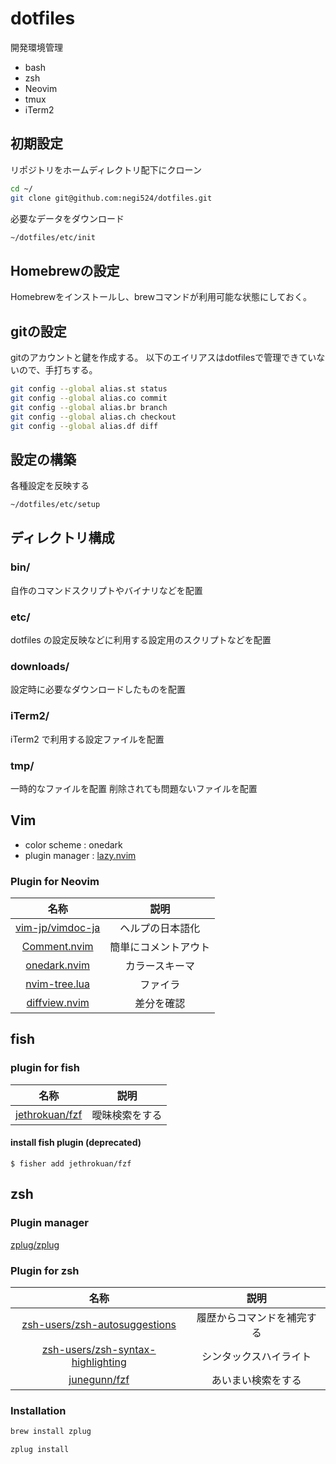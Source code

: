 # dotfiles

開発環境管理

- bash
- zsh
- Neovim
- tmux
- iTerm2

## 初期設定

リポジトリをホームディレクトリ配下にクローン

```bash
cd ~/
git clone git@github.com:negi524/dotfiles.git
```

必要なデータをダウンロード

```bash
~/dotfiles/etc/init
```

## Homebrewの設定

Homebrewをインストールし、brewコマンドが利用可能な状態にしておく。

## gitの設定

gitのアカウントと鍵を作成する。
以下のエイリアスはdotfilesで管理できていないので、手打ちする。

```bash
git config --global alias.st status
git config --global alias.co commit
git config --global alias.br branch
git config --global alias.ch checkout
git config --global alias.df diff
```

## 設定の構築

各種設定を反映する

```bash
~/dotfiles/etc/setup
```

## ディレクトリ構成

### bin/

自作のコマンドスクリプトやバイナリなどを配置

### etc/

dotfiles の設定反映などに利用する設定用のスクリプトなどを配置

### downloads/

設定時に必要なダウンロードしたものを配置

### iTerm2/

iTerm2 で利用する設定ファイルを配置

### tmp/

一時的なファイルを配置
削除されても問題ないファイルを配置

## Vim

- color scheme : onedark
- plugin manager : [lazy.nvim][]

### Plugin for Neovim

|          名称          |             説明             |
| :--------------------: | :--------------------------: |
|  [vim-jp/vimdoc-ja][]  |       ヘルプの日本語化       |
|  [Comment.nvim][]      |     簡単にコメントアウト     |
|  [onedark.nvim][]      |       カラースキーマ         |
|  [nvim-tree.lua][]     |           ファイラ           |
|  [diffview.nvim][]     |          差分を確認          |


## fish

### plugin for fish

|        名称        |      説明      |
| :----------------: | :------------: |
| [jethrokuan/fzf][] | 曖昧検索をする |

#### install fish plugin (deprecated)

```
$ fisher add jethrokuan/fzf
```

## zsh

### Plugin manager

[zplug/zplug][]

### Plugin for zsh

|                 名称                  |            説明            |
|:-------------------------------------:|:--------------------------:|
| [zsh-users/zsh-autosuggestions][]     | 履歴からコマンドを補完する |
| [zsh-users/zsh-syntax-highlighting][] | シンタックスハイライト     |
| [junegunn/fzf][]                      | あいまい検索をする         |

### Installation

```bash
brew install zplug
```

```bash
zplug install
```

[lazy.nvim]: https://github.com/folke/lazy.nvim
[vim-jp/vimdoc-ja]: https://github.com/vim-jp/vimdoc-ja
[Comment.nvim]: https://github.com/numToStr/Comment.nvim
[onedark.nvim]: https://github.com/navarasu/onedark.nvim
[nvim-tree.lua]: https://github.com/nvim-tree/nvim-tree.lua
[diffview.nvim]: https://github.com/sindrets/diffview.nvim
[jethrokuan/fzf]: https://github.com/jethrokuan/fzf
[zplug/zplug]: https://github.com/zplug/zplug
[zsh-users/zsh-autosuggestions]: https://github.com/zsh-users/zsh-autosuggestions
[zsh-users/zsh-syntax-highlighting]: https://github.com/zsh-users/zsh-syntax-highlighting/tree/master
[junegunn/fzf]: https://github.com/junegunn/fzf
